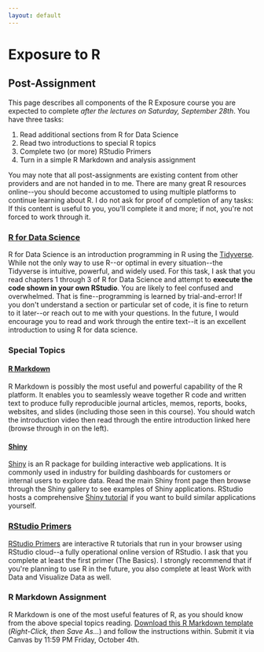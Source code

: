 ```yaml
---
layout: default
---
```


# Exposure to R
## Post-Assignment

This page describes all components of the R Exposure course you are expected to complete *after the lectures on Saturday, September 28th*. You have three tasks: 

1. Read additional sections from R for Data Science
2. Read two introductions to special R topics
3. Complete two (or more) RStudio Primers
4. Turn in a simple R Markdown and analysis assignment

You may note that all post-assignments are existing content from other providers and are not handed in to me. There are many great R resources online--you should become accustomed to using multiple platforms to continue learning about R. I do not ask for proof of completion of any tasks: If this content is useful to you, you'll complete it and more; if not, you're not forced to work through it.

### [R for Data Science](https://r4ds.had.co.nz/)

R for Data Science is an introduction programming in R using the [Tidyverse](https://www.tidyverse.org/). While not the only way to use R--or optimal in every situation--the Tidyverse is intuitive, powerful, and widely used. For this task, I ask that you read chapters 1 through 3 of R for Data Science and attempt to **execute the code shown in your own RStudio**. You are likely to feel confused and overwhelmed. That is fine--programming is learned by trial-and-error! If you don't understand a section or particular set of code, it is fine to return to it later--or reach out to me with your questions. In the future, I would encourage you to read and work through the entire text--it is an excellent introduction to using R for data science.

### Special Topics

#### [R Markdown](https://rmarkdown.rstudio.com/lesson-1.html)

R Markdown is possibly the most useful and powerful capability of the R platform. It enables you to seamlessly weave together R code and written text to produce fully reproducible journal articles, memos, reports, books, websites, and slides (including those seen in this course). You should watch the introduction video then read through the entire introduction linked here (browse through in on the left).

#### [Shiny](https://shiny.rstudio.com/)

[Shiny](https://shiny.rstudio.com/) is an R package for building interactive web applications. It is commonly used in industry for building dashboards for customers or internal users to explore data. Read the main Shiny front page then browse through the Shiny gallery to see examples of Shiny applications. RStudio hosts a comprehensive [Shiny tutorial](https://shiny.rstudio.com/tutorial/) if you want to build similar applications yourself.

### [RStudio Primers](https://rstudio.cloud/learn/primers)

[RStudio Primers](https://rstudio.cloud/learn/primers) are interactive R tutorials that run in your browser using RStudio cloud--a fully operational online version of RStudio. I ask that you complete at least the first primer (The Basics). I strongly recommend that if you're planning to use R in the future, you also complete at least Work with Data and Visualize Data as well.

### R Markdown Assignment

R Markdown is one of the most useful features of R, as you should know from the above special topics reading. [Download this R Markdown template](https://clanfear.github.io/r_exposure_workshop/postassignment/LAST_FIRST_r_exposure.Rmd) (*Right-Click, then Save As...*) and follow the instructions within. Submit it via Canvas by 11:59 PM Friday, October 4th.

